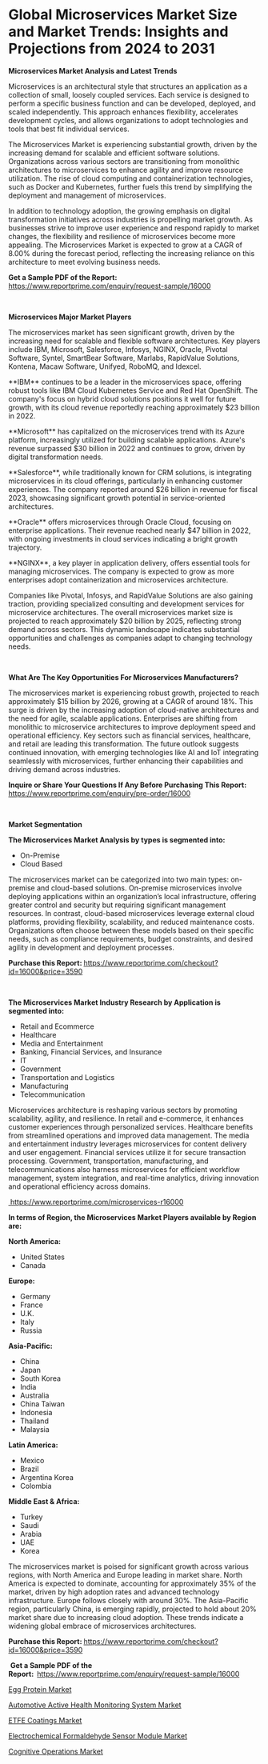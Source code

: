 <p><h1>Global Microservices Market Size and Market Trends: Insights and Projections from 2024 to 2031</h1></p><p><strong>Microservices Market Analysis and Latest Trends</strong></p>
<p><p>Microservices is an architectural style that structures an application as a collection of small, loosely coupled services. Each service is designed to perform a specific business function and can be developed, deployed, and scaled independently. This approach enhances flexibility, accelerates development cycles, and allows organizations to adopt technologies and tools that best fit individual services.</p><p>The Microservices Market is experiencing substantial growth, driven by the increasing demand for scalable and efficient software solutions. Organizations across various sectors are transitioning from monolithic architectures to microservices to enhance agility and improve resource utilization. The rise of cloud computing and containerization technologies, such as Docker and Kubernetes, further fuels this trend by simplifying the deployment and management of microservices.</p><p>In addition to technology adoption, the growing emphasis on digital transformation initiatives across industries is propelling market growth. As businesses strive to improve user experience and respond rapidly to market changes, the flexibility and resilience of microservices become more appealing. The Microservices Market is expected to grow at a CAGR of 8.00% during the forecast period, reflecting the increasing reliance on this architecture to meet evolving business needs.</p></p>
<p><strong>Get a Sample PDF of the Report:&nbsp;</strong> <a href="https://www.reportprime.com/enquiry/request-sample/16000?utm_campaign=5&utm_medium=2&utm_source=Github&utm_content=ia&utm_term=30112024&utm_id=microservices">https://www.reportprime.com/enquiry/request-sample/16000</a></p>
<p>&nbsp;</p>
<p><strong>Microservices Major Market Players</strong></p>
<p><p>The microservices market has seen significant growth, driven by the increasing need for scalable and flexible software architectures. Key players include IBM, Microsoft, Salesforce, Infosys, NGINX, Oracle, Pivotal Software, Syntel, SmartBear Software, Marlabs, RapidValue Solutions, Kontena, Macaw Software, Unifyed, RoboMQ, and Idexcel.</p><p>**IBM** continues to be a leader in the microservices space, offering robust tools like IBM Cloud Kubernetes Service and Red Hat OpenShift. The company's focus on hybrid cloud solutions positions it well for future growth, with its cloud revenue reportedly reaching approximately $23 billion in 2022.</p><p>**Microsoft** has capitalized on the microservices trend with its Azure platform, increasingly utilized for building scalable applications. Azure's revenue surpassed $30 billion in 2022 and continues to grow, driven by digital transformation needs.</p><p>**Salesforce**, while traditionally known for CRM solutions, is integrating microservices in its cloud offerings, particularly in enhancing customer experiences. The company reported around $26 billion in revenue for fiscal 2023, showcasing significant growth potential in service-oriented architectures.</p><p>**Oracle** offers microservices through Oracle Cloud, focusing on enterprise applications. Their revenue reached nearly $47 billion in 2022, with ongoing investments in cloud services indicating a bright growth trajectory.</p><p>**NGINX**, a key player in application delivery, offers essential tools for managing microservices. The company is expected to grow as more enterprises adopt containerization and microservices architecture.</p><p>Companies like Pivotal, Infosys, and RapidValue Solutions are also gaining traction, providing specialized consulting and development services for microservice architectures. The overall microservices market size is projected to reach approximately $20 billion by 2025, reflecting strong demand across sectors. This dynamic landscape indicates substantial opportunities and challenges as companies adapt to changing technology needs.</p></p>
<p>&nbsp;</p>
<p><strong>What Are The Key Opportunities For Microservices Manufacturers?</strong></p>
<p><p>The microservices market is experiencing robust growth, projected to reach approximately $15 billion by 2026, growing at a CAGR of around 18%. This surge is driven by the increasing adoption of cloud-native architectures and the need for agile, scalable applications. Enterprises are shifting from monolithic to microservice architectures to improve deployment speed and operational efficiency. Key sectors such as financial services, healthcare, and retail are leading this transformation. The future outlook suggests continued innovation, with emerging technologies like AI and IoT integrating seamlessly with microservices, further enhancing their capabilities and driving demand across industries.</p></p>
<p><strong>Inquire or Share Your Questions If Any Before Purchasing This Report:</strong> <a href="https://www.reportprime.com/enquiry/pre-order/16000?utm_campaign=5&utm_medium=2&utm_source=Github&utm_content=ia&utm_term=30112024&utm_id=microservices">https://www.reportprime.com/enquiry/pre-order/16000</a></p>
<p>&nbsp;</p>
<p><strong>Market Segmentation</strong></p>
<p><strong>The Microservices Market Analysis by types is segmented into:</strong></p>
<p><ul><li>On-Premise</li><li>Cloud Based</li></ul></p>
<p><p>The microservices market can be categorized into two main types: on-premise and cloud-based solutions. On-premise microservices involve deploying applications within an organization’s local infrastructure, offering greater control and security but requiring significant management resources. In contrast, cloud-based microservices leverage external cloud platforms, providing flexibility, scalability, and reduced maintenance costs. Organizations often choose between these models based on their specific needs, such as compliance requirements, budget constraints, and desired agility in development and deployment processes.</p></p>
<p><strong>Purchase this Report:&nbsp;</strong><a href="https://www.reportprime.com/checkout?id=16000&price=3590&utm_campaign=5&utm_medium=2&utm_source=Github&utm_content=ia&utm_term=30112024&utm_id=microservices">https://www.reportprime.com/checkout?id=16000&price=3590</a></p>
<p>&nbsp;</p>
<p><strong>The Microservices Market Industry Research by Application is segmented into:</strong></p>
<p><ul><li>Retail and Ecommerce</li><li>Healthcare</li><li>Media and Entertainment</li><li>Banking, Financial Services, and Insurance</li><li>IT</li><li>Government</li><li>Transportation and Logistics</li><li>Manufacturing</li><li>Telecommunication</li></ul></p>
<p><p>Microservices architecture is reshaping various sectors by promoting scalability, agility, and resilience. In retail and e-commerce, it enhances customer experiences through personalized services. Healthcare benefits from streamlined operations and improved data management. The media and entertainment industry leverages microservices for content delivery and user engagement. Financial services utilize it for secure transaction processing. Government, transportation, manufacturing, and telecommunications also harness microservices for efficient workflow management, system integration, and real-time analytics, driving innovation and operational efficiency across domains.</p></p>
<p><a href="https://www.reportprime.com/microservices-r16000?utm_campaign=5&utm_medium=2&utm_source=Github&utm_content=ia&utm_term=30112024&utm_id=microservices">&nbsp;https://www.reportprime.com/microservices-r16000</a></p>
<p><strong>In terms of Region, the Microservices Market Players available by Region are:</strong></p>
<p>
    <p> <strong> North America: </strong>
        <ul>
            <li>United States</li>
            <li>Canada</li>
        </ul>
        </p> 
    <p> <strong> Europe: </strong>
        <ul>
            <li>Germany</li>
            <li>France</li>
            <li>U.K.</li>
            <li>Italy</li>
            <li>Russia</li>
        </ul>
        </p> 
    <p> <strong> Asia-Pacific: </strong>
        <ul>
            <li>China</li>
            <li>Japan</li>
            <li>South Korea</li>
            <li>India</li>
            <li>Australia</li>
            <li>China Taiwan</li>
            <li>Indonesia</li>
            <li>Thailand</li>
            <li>Malaysia</li>
        </ul>
        </p> 
    <p> <strong> Latin America: </strong>
        <ul>
            <li>Mexico</li>
            <li>Brazil</li>
            <li>Argentina Korea</li>
            <li>Colombia</li>
        </ul>
        </p> 
    <p> <strong> Middle East & Africa: </strong>
        <ul>
            <li>Turkey</li>
            <li>Saudi</li>
            <li>Arabia</li>
            <li>UAE</li>
            <li>Korea</li>
        </ul>
    </p>
    </p>
<p><p>The microservices market is poised for significant growth across various regions, with North America and Europe leading in market share. North America is expected to dominate, accounting for approximately 35% of the market, driven by high adoption rates and advanced technology infrastructure. Europe follows closely with around 30%. The Asia-Pacific region, particularly China, is emerging rapidly, projected to hold about 20% market share due to increasing cloud adoption. These trends indicate a widening global embrace of microservices architectures.</p></p>
<p><strong>Purchase this Report: </strong><a href="https://www.reportprime.com/checkout?id=16000&price=3590&utm_campaign=5&utm_medium=2&utm_source=Github&utm_content=ia&utm_term=30112024&utm_id=microservices">https://www.reportprime.com/checkout?id=16000&price=3590</a></p>
<p>&nbsp;<strong>Get a Sample PDF of the Report:&nbsp;&nbsp;</strong><a href="https://www.reportprime.com/enquiry/request-sample/16000?utm_campaign=5&utm_medium=2&utm_source=Github&utm_content=ia&utm_term=30112024&utm_id=microservices">https://www.reportprime.com/enquiry/request-sample/16000</a></p>
<p><strong></strong></p>
<p><p><a href="https://www.linkedin.com/pulse/egg-protein-market-forecasts-trends-impact-analysis-2024-2031-xyhxf?utm_campaign=5&utm_medium=2&utm_source=Github&utm_content=ia&utm_term=30112024&utm_id=microservices">Egg Protein Market</a></p><p><a href="https://github.com/globismark/Market-Research-Report-List-5/blob/main/automotive-active-health-monitoring-system-market.md?utm_campaign=5&utm_medium=2&utm_source=Github&utm_content=ia&utm_term=30112024&utm_id=microservices">Automotive Active Health Monitoring System Market</a></p><p><a href="https://www.linkedin.com/pulse/etfe-coatings-market-strategic-insights-product-evolution-3vrhe?utm_campaign=5&utm_medium=2&utm_source=Github&utm_content=ia&utm_term=30112024&utm_id=microservices">ETFE Coatings Market</a></p><p><a href="https://issuu.com/reportprime-2/docs/electrochemical-formaldehyde-sensor-module-market-?utm_campaign=5&utm_medium=2&utm_source=Github&utm_content=ia&utm_term=30112024&utm_id=microservices">Electrochemical Formaldehyde Sensor Module Market</a></p><p><a href="https://github.com/NarcisoFerry/Market-Research-Report-List-1/blob/main/cognitive-operations-market.md?utm_campaign=5&utm_medium=2&utm_source=Github&utm_content=ia&utm_term=30112024&utm_id=microservices">Cognitive Operations Market</a></p></p>